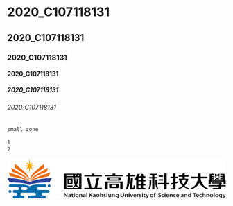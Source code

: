 # 2020_C107118131
## 2020_C107118131
### 2020_C107118131
#### 2020_C107118131
##### 2020_C107118131
###### 2020_C107118131

`small zone`
``` big zone 
1
2
```

![NKUST](nkust.png "NKUST")
